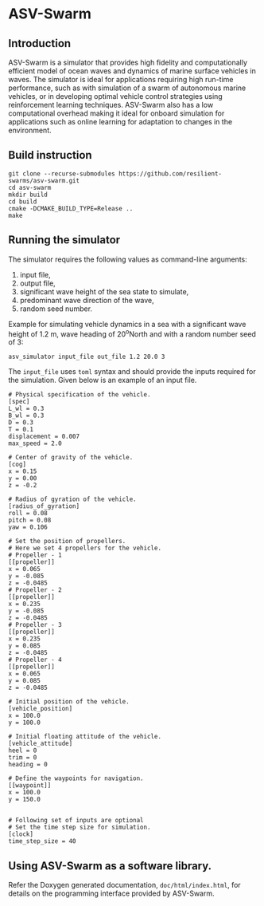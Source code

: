 # ASV-Swarm

## Introduction
ASV-Swarm is a simulator that provides high fidelity and computationally
efficient model of ocean waves and dynamics of marine surface vehicles in waves.
The simulator is ideal for applications requiring high run-time performance,
such as with simulation of a swarm of autonomous marine vehicles, or in
developing optimal vehicle control strategies using reinforcement learning
techniques. ASV-Swarm also has a low computational overhead making it ideal for
onboard simulation for applications such as online learning for adaptation to
changes in the environment. 

## Build instruction
``` 
git clone --recurse-submodules https://github.com/resilient-swarms/asv-swarm.git
cd asv-swarm
mkdir build
cd build
cmake -DCMAKE_BUILD_TYPE=Release ..
make 
```

## Running the simulator
The simulator requires the following values as command-line arguments:
1. input file, 
2. output file,
3. significant wave height of the sea state to simulate, 
4. predominant wave direction of the wave,
5. random seed number.

Example for simulating vehicle dynamics in a sea with a significant wave height of 1.2 m, wave heading of 20<sup>o</sup>North and with a random number seed of 3:
```
asv_simulator input_file out_file 1.2 20.0 3
```

The `input_file` uses `toml` syntax and should provide the inputs required for the simulation. Given below is an example of an input file. 
```
# Physical specification of the vehicle. 
[spec]
L_wl = 0.3
B_wl = 0.3
D = 0.3
T = 0.1
displacement = 0.007
max_speed = 2.0

# Center of gravity of the vehicle.
[cog]
x = 0.15
y = 0.00
z = -0.2

# Radius of gyration of the vehicle.
[radius_of_gyration]
roll = 0.08
pitch = 0.08
yaw = 0.106

# Set the position of propellers. 
# Here we set 4 propellers for the vehicle.
# Propeller - 1 
[[propeller]]
x = 0.065
y = -0.085
z = -0.0485
# Propeller - 2
[[propeller]]
x = 0.235
y = -0.085
z = -0.0485
# Propeller - 3
[[propeller]]
x = 0.235
y = 0.085
z = -0.0485
# Propeller - 4
[[propeller]]
x = 0.065
y = 0.085
z = -0.0485

# Initial position of the vehicle.
[vehicle_position]
x = 100.0
y = 100.0

# Initial floating attitude of the vehicle. 
[vehicle_attitude]
heel = 0
trim = 0
heading = 0

# Define the waypoints for navigation. 
[[waypoint]]
x = 100.0
y = 150.0


# Following set of inputs are optional
# Set the time step size for simulation.
[clock]
time_step_size = 40
```

## Using ASV-Swarm as a software library. 

Refer the Doxygen generated documentation, `doc/html/index.html`, for details on 
the programming interface provided by ASV-Swarm.
